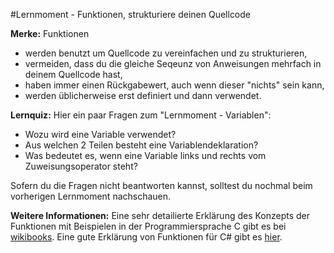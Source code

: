 #Lernmoment - Funktionen, strukturiere deinen Quellcode



**Merke:** Funktionen

- werden benutzt um Quellcode zu vereinfachen und zu strukturieren,
- vermeiden, dass du die gleiche Seqeunz von Anweisungen mehrfach in deinem Quellcode hast,
- haben immer einen Rückgabewert, auch wenn dieser "nichts" sein kann,
- werden üblicherweise erst definiert und dann verwendet.

**Lernquiz:** Hier ein paar Fragen zum "Lernmoment - Variablen":

- Wozu wird eine Variable verwendet?
- Aus welchen 2 Teilen besteht eine Variablendeklaration?
- Was bedeutet es, wenn eine Variable links und rechts vom Zuweisungsoperator steht?

Sofern du die Fragen nicht beantworten kannst, solltest du nochmal beim vorherigen Lernmoment nachschauen.

**Weitere Informationen:** Eine sehr detailierte Erklärung des Konzepts der Funktionen mit Beispielen in der Programmiersprache C gibt es bei [wikibooks](https://de.wikibooks.org/wiki/C-Programmierung:_Funktionen). Eine gute Erklärung von Funktionen für C# gibt es [hier](https://msdn.microsoft.com/de-de/library/ms173114.aspx).
